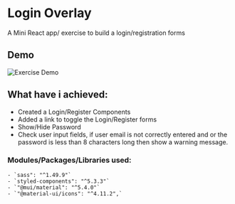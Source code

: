 # Login Overlay
A Mini React app/ exercise to build a login/registration forms

## Demo
  ![Exercise Demo](./login-overlay.gif "Title Text - Login Overlay")


## What have i achieved:
- Created a Login/Register Components
- Added a link to toggle the Login/Register forms
- Show/Hide Password
- Check user input fields, if user email is not correctly entered and or the password is less than 8 characters long then show a warning message.


### Modules/Packages/Libraries used:
    - `sass": "^1.49.9"`
    - `styled-components": "^5.3.3"`
    - `"@mui/material": "^5.4.0"`
    - `"@material-ui/icons": "^4.11.2",`